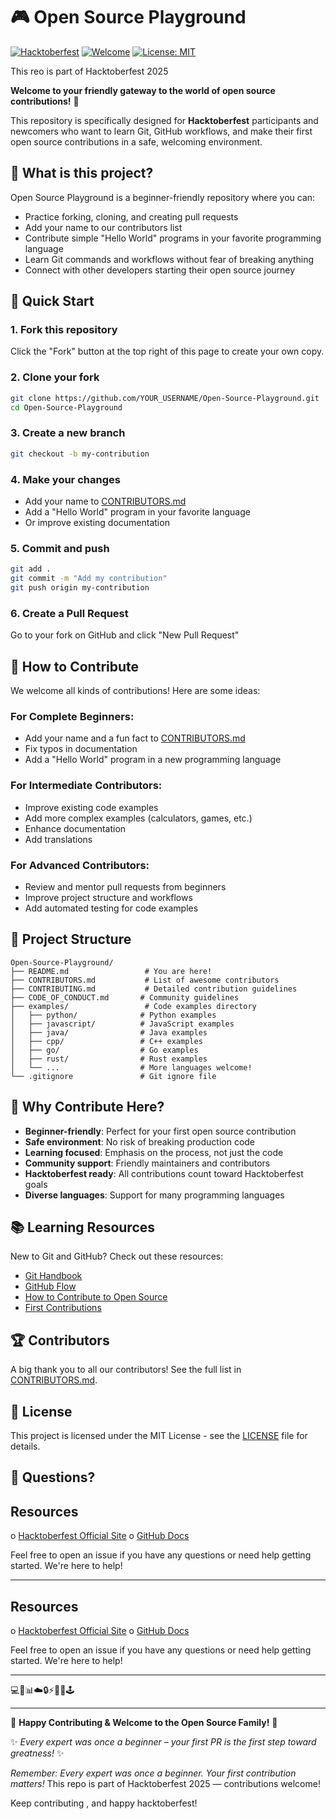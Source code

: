 # 🎮 Open Source Playground

[![Hacktoberfest](https://img.shields.io/badge/Hacktoberfest-friendly-ff7b00)](https://hacktoberfest.digitalocean.com/)
[![Welcome](https://img.shields.io/badge/Contributions-Welcome-brightgreen.svg)](CONTRIBUTING.md)
[![License: MIT](https://img.shields.io/badge/License-MIT-yellow.svg)](LICENSE)

This reo is part of Hacktoberfest 2025

**Welcome to your friendly gateway to the world of open source contributions!** 🌟

This repository is specifically designed for **Hacktoberfest** participants and newcomers who want to learn Git, GitHub workflows, and make their first open source contributions in a safe, welcoming environment.

## 🎯 What is this project?

Open Source Playground is a beginner-friendly repository where you can:
- Practice forking, cloning, and creating pull requests
- Add your name to our contributors list
- Contribute simple "Hello World" programs in your favorite programming language
- Learn Git commands and workflows without fear of breaking anything
- Connect with other developers starting their open source journey

## 🚀 Quick Start

### 1. Fork this repository
Click the "Fork" button at the top right of this page to create your own copy.

### 2. Clone your fork
```bash
git clone https://github.com/YOUR_USERNAME/Open-Source-Playground.git
cd Open-Source-Playground
```

### 3. Create a new branch
```bash
git checkout -b my-contribution
```

### 4. Make your changes
- Add your name to [CONTRIBUTORS.md](CONTRIBUTORS.md)
- Add a "Hello World" program in your favorite language
- Or improve existing documentation

### 5. Commit and push
```bash
git add .
git commit -m "Add my contribution"
git push origin my-contribution
```

### 6. Create a Pull Request
Go to your fork on GitHub and click "New Pull Request"

## 🤝 How to Contribute

We welcome all kinds of contributions! Here are some ideas:

### For Complete Beginners:
- Add your name and a fun fact to [CONTRIBUTORS.md](CONTRIBUTORS.md)
- Fix typos in documentation
- Add a "Hello World" program in a new programming language

### For Intermediate Contributors:
- Improve existing code examples
- Add more complex examples (calculators, games, etc.)
- Enhance documentation
- Add translations

### For Advanced Contributors:
- Review and mentor pull requests from beginners
- Improve project structure and workflows
- Add automated testing for code examples

## 📁 Project Structure

```
Open-Source-Playground/
├── README.md                 # You are here!
├── CONTRIBUTORS.md           # List of awesome contributors
├── CONTRIBUTING.md           # Detailed contribution guidelines
├── CODE_OF_CONDUCT.md       # Community guidelines
├── examples/                 # Code examples directory
│   ├── python/              # Python examples
│   ├── javascript/          # JavaScript examples
│   ├── java/                # Java examples
│   ├── cpp/                 # C++ examples
│   ├── go/                  # Go examples
│   ├── rust/                # Rust examples
│   └── ...                  # More languages welcome!
└── .gitignore               # Git ignore file
```

## 🌟 Why Contribute Here?

- **Beginner-friendly**: Perfect for your first open source contribution
- **Safe environment**: No risk of breaking production code
- **Learning focused**: Emphasis on the process, not just the code
- **Community support**: Friendly maintainers and contributors
- **Hacktoberfest ready**: All contributions count toward Hacktoberfest goals
- **Diverse languages**: Support for many programming languages

## 📚 Learning Resources

New to Git and GitHub? Check out these resources:
- [Git Handbook](https://guides.github.com/introduction/git-handbook/)
- [GitHub Flow](https://guides.github.com/introduction/flow/)
- [How to Contribute to Open Source](https://opensource.guide/how-to-contribute/)
- [First Contributions](https://github.com/firstcontributions/first-contributions)

## 🏆 Contributors

A big thank you to all our contributors! See the full list in [CONTRIBUTORS.md](CONTRIBUTORS.md).

## 📄 License

This project is licensed under the MIT License - see the [LICENSE](LICENSE) file for details.

## 💬 Questions?
## Resources 
o [Hacktoberfest Official Site](https://hacktoberfest.com) 
o [GitHub Docs](https://docs.github.com) 

Feel free to open an issue if you have any questions or need help getting started. We're here to help! 

---
## Resources
o [Hacktoberfest Official Site](https://hacktoberfest.com) 
o [GitHub Docs](https://docs.github.com) 

Feel free to open an issue if you have any questions or need help getting started. We're here to help!

---

💻🤖📊☁️🔒⚡📱🌐🕹️

---
🎉 **Happy Contributing & Welcome to the Open Source Family!** 🚀  

✨ *Every expert was once a beginner – your first PR is the first step toward greatness!* ✨


*Remember: Every expert was once a beginner. Your first contribution matters!*
This repo is part of Hacktoberfest 2025 — contributions welcome! 

Keep contributing , and happy hacktoberfest!

